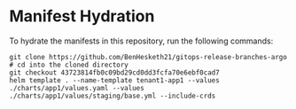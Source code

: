 # Manifest Hydration

To hydrate the manifests in this repository, run the following commands:

```shell
git clone https://github.com/BenHesketh21/gitops-release-branches-argo
# cd into the cloned directory
git checkout 43723814fb0c09bd29cd0dd3fcfa70e6ebf0cad7
helm template . --name-template tenant1-app1 --values ./charts/app1/values.yaml --values ./charts/app1/values/staging/base.yml --include-crds
```
